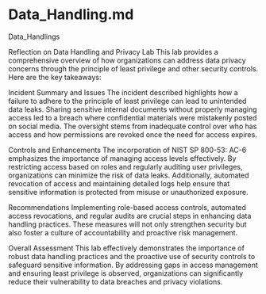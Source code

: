 # Data_Handling.md
Data_Handlings

Reflection on Data Handling and Privacy Lab This lab provides a comprehensive overview of how organizations can address data privacy concerns through the principle of least privilege and other security controls. Here are the key takeaways:

Incident Summary and Issues The incident described highlights how a failure to adhere to the principle of least privilege can lead to unintended data leaks. Sharing sensitive internal documents without properly managing access led to a breach where confidential materials were mistakenly posted on social media. The oversight stems from inadequate control over who has access and how permissions are revoked once the need for access expires.

Controls and Enhancements The incorporation of NIST SP 800-53: AC-6 emphasizes the importance of managing access levels effectively. By restricting access based on roles and regularly auditing user privileges, organizations can minimize the risk of data leaks. Additionally, automated revocation of access and maintaining detailed logs help ensure that sensitive information is protected from misuse or unauthorized exposure.

Recommendations Implementing role-based access controls, automated access revocations, and regular audits are crucial steps in enhancing data handling practices. These measures will not only strengthen security but also foster a culture of accountability and proactive risk management.

Overall Assessment This lab effectively demonstrates the importance of robust data handling practices and the proactive use of security controls to safeguard sensitive information. By addressing gaps in access management and ensuring least privilege is observed, organizations can significantly reduce their vulnerability to data breaches and privacy violations.
